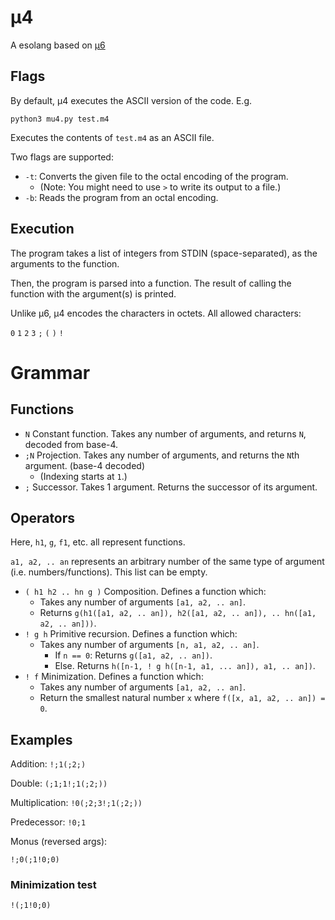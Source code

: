# μ4
A esolang based on [μ6](https://github.com/bforte/mu6/)

## Flags
By default, μ4 executes the ASCII version of the code. E.g.
```
python3 mu4.py test.m4
```

Executes the contents of `test.m4` as an ASCII file.

Two flags are supported:
* `-t`: Converts the given file to the octal encoding of the program.
  * (Note: You might need to use `>` to write its output to a file.)
* `-b`: Reads the program from an octal encoding.

## Execution
The program takes a list of integers from STDIN (space-separated), as the arguments to the function.

Then, the program is parsed into a function. The result of calling the function with the argument(s) is printed.

Unlike μ6, μ4 encodes the characters in octets. All allowed characters:

`0` `1` `2` `3` `;` `(` `)` `!`

# Grammar
## Functions
* `N` Constant function. Takes any number of arguments, and returns `N`, decoded from base-4.
* `;N` Projection. Takes any number of arguments, and returns the `N`th argument. (base-4 decoded)
  * (Indexing starts at `1`.)
* `;` Successor. Takes 1 argument. Returns the successor of its argument.
## Operators
Here, `h1`, `g`, `f1`, etc. all represent functions.

`a1, a2, .. an` represents an arbitrary number of the same type of argument (i.e. numbers/functions). This list can be empty.
* `( h1 h2 .. hn g )` Composition. Defines a function which:
  * Takes any number of arguments `[a1, a2, .. an]`.
  * Returns `g(h1([a1, a2, .. an]), h2([a1, a2, .. an]), .. hn([a1, a2, .. an]))`. 
* `! g h` Primitive recursion. Defines a function which:
  * Takes any number of arguments `[n, a1, a2, .. an]`.
    * If `n == 0`: Returns `g([a1, a2, .. an])`.
    * Else. Returns `h([n-1, ! g h([n-1, a1, ... an]), a1, .. an])`.
* `! f` Minimization. Defines a function which:
  * Takes any number of arguments `[a1, a2, .. an]`.
  * Return the smallest natural number `x` where `f([x, a1, a2, .. an]) = 0`.

## Examples
Addition: `!;1(;2;)`

Double: `(;1;1!;1(;2;))`

Multiplication: `!0(;2;3!;1(;2;))`

Predecessor: `!0;1`

Monus (reversed args):
```
!;0(;1!0;0)
```
### Minimization test
```
!(;1!0;0)
```
